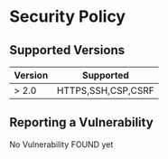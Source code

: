 # Security Policy

## Supported Versions



| Version | Supported          |
| ------- | ------------------ |
| > 2.0   | HTTPS,SSH,CSP,CSRF |



## Reporting a Vulnerability

No Vulnerability FOUND yet
